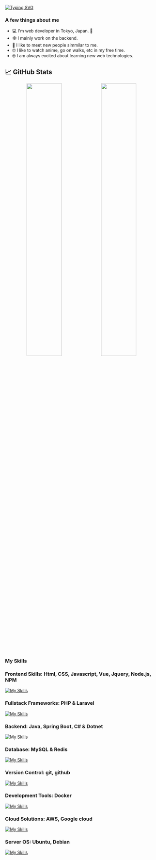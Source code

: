 [![Typing SVG](https://readme-typing-svg.herokuapp.com?font=Fira+Code&pause=1000&color=A9FEF7&center=true&vCenter=true&random=true&width=500&lines=Hi%2C+I'm+Kabir+Gaire;Welcome+To+My+Github+Profile)](https://git.io/typing-svg)

### A few things about me

- 💻 I'm web developer in Tokyo, Japan.  📍
- 🕸️ I mainly work on the backend.
- 🤝 I like to meet new people simmilar to me.
- 🤓 I like to watch anime, go on walks, etc in my free time.
- 🤓 I am always excited about learning new web technologies.

## 📈 GitHub Stats

<p align="center">
  <img width="48%" src="https://github-readme-stats.vercel.app/api?username=kabirgaire0&show_icons=true&theme=radical" />
  <img width="48%" src="https://github-readme-streak-stats.herokuapp.com/?user=kabirgaire0&theme=radical" />
</p>

### My Skills

  ### Frontend Skills: Html, CSS, Javascript, Vue, Jquery, Node.js, NPM
  
  [![My Skills](https://skillicons.dev/icons?i=html,css,js,jquery,react,vue,nodejs,npm&theme=light)](https://skillicons.dev)
  
  ### Fullstack Frameworks: PHP & Laravel
  
  [![My Skills](https://skillicons.dev/icons?i=php,laravel&theme=light)](https://skillicons.dev)
  
  ### Backend: Java, Spring Boot, C# & Dotnet
  
  [![My Skills](https://skillicons.dev/icons?i=java,spring,cs,dotnet&theme=light)](https://skillicons.dev)
  
  ### Database: MySQL & Redis
  
  [![My Skills](https://skillicons.dev/icons?i=mysql,redis&theme=light)](https://skillicons.dev)
  
  ### Version Control: git, github
  
  [![My Skills](https://skillicons.dev/icons?i=git,github&theme=light)](https://skillicons.dev)
  
  ### Development Tools: Docker
  
  [![My Skills](https://skillicons.dev/icons?i=docker&theme=light)](https://skillicons.dev)
  
  ### Cloud Solutions: AWS, Google cloud
  
  [![My Skills](https://skillicons.dev/icons?i=aws,firebase,gcp&theme=light)](https://skillicons.dev)
  
  ### Server OS: Ubuntu, Debian 
  
  [![My Skills](https://skillicons.dev/icons?i=debian,ubuntu&theme=light)](https://skillicons.dev)

